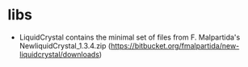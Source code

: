 # libs

* LiquidCrystal contains the minimal set of files from F. Malpartida's NewliquidCrystal_1.3.4.zip (https://bitbucket.org/fmalpartida/new-liquidcrystal/downloads)
